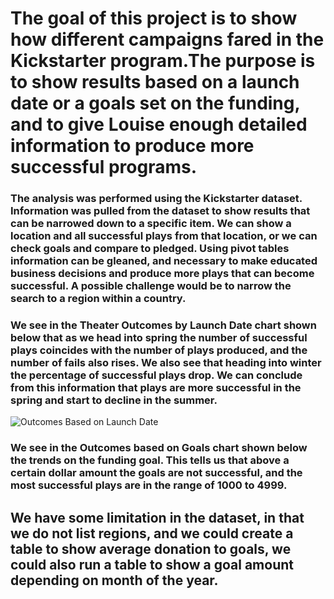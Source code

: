 # The goal of this project is to show how different campaigns fared in the Kickstarter program.The purpose is to show results based on a launch date or a goals set on the funding, and to give Louise enough detailed information to produce more successful programs.

### The analysis was performed using the Kickstarter dataset. Information was pulled from the dataset to show results that can be narrowed down to a specific item. We can show a location and all successful plays from that location, or we can check goals and compare to pledged. Using pivot tables information can be gleaned, and necessary to make educated business decisions and produce more plays that can become successful. A possible challenge would be to narrow the search to a region within a country.

### We see in the **Theater Outcomes by Launch Date** chart shown below that as we head into spring the number of successful plays coincides with the number of plays produced, and the number of fails also rises. We also see that heading into winter the percentage of successful plays drop. We can conclude from this information that plays are more successful in the spring and start to decline in the summer.
![Outcomes Based on Launch Date](https://github.com/pcar22/kickstarter-analysis/find/main)
### We see in the **Outcomes based on Goals** chart shown below the trends on the funding goal. This tells us that above a certain dollar amount the goals are not successful, and the most successful plays are in the range of 1000 to 4999.

## We have some limitation in the dataset, in that we do not list regions, and we could create a table to show average donation to goals, we could also run a table to show a goal amount depending on month of the year. 

